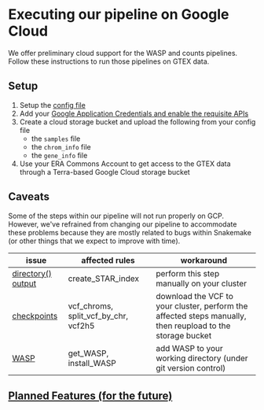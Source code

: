 # Executing our pipeline on Google Cloud
We offer preliminary cloud support for the WASP and counts pipelines. Follow these instructions to run those pipelines on GTEX data.

## Setup
1. Setup the [config file](configs/config-WASP.yaml)
2. Add your [Google Application Credentials and enable the requisite APIs](https://snakemake.readthedocs.io/en/stable/executing/cloud.html#executing-a-snakemake-workflow-via-google-cloud-life-sciences)
3. Create a cloud storage bucket and upload the following from your config file
	- the `samples` file
	- the `chrom_info` file
	- the `gene_info` file
4. Use your ERA Commons Account to get access to the GTEX data through a Terra-based Google Cloud storage bucket

## Caveats
Some of the steps within our pipeline will not run properly on GCP. However, we've refrained from changing our pipeline to accommodate these problems because they are mostly related to bugs within Snakemake (or other things that we expect to improve with time).

issue | affected rules | workaround
---|---|---
[directory() output](https://github.com/snakemake/snakemake/issues/576) | create_STAR_index | perform this step manually on your cluster
[checkpoints](https://github.com/snakemake/snakemake/issues/574) | vcf_chroms, split_vcf_by_chr, vcf2h5 | download the VCF to your cluster, perform the affected steps manually, then reupload to the storage bucket
[WASP](https://github.com/aryam7/WASP/issues/16) | get_WASP, install_WASP | add WASP to your working directory (under git version control)

## [Planned Features (for the future)](https://github.com/aryam7/as_analysis/issues?q=is%3Aopen+is%3Aissue+label%3Agcp)
